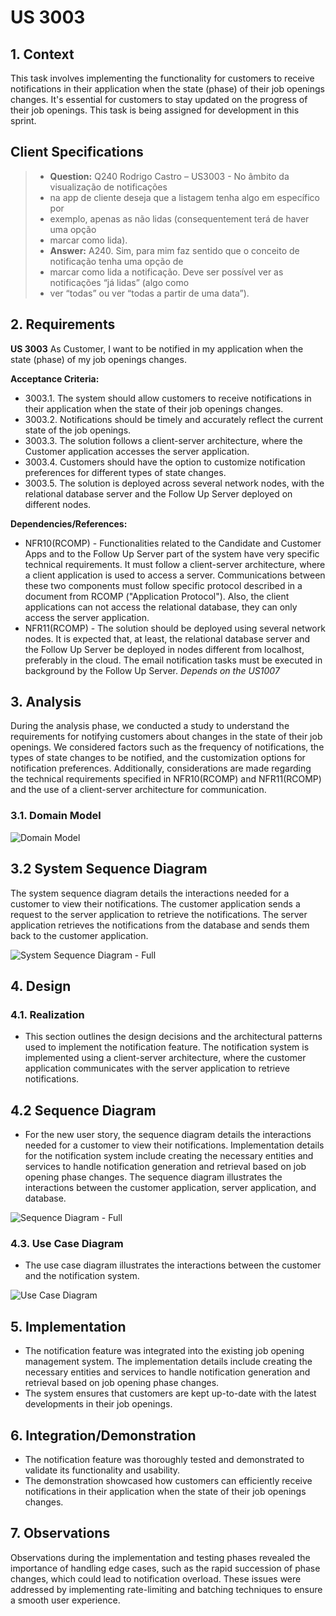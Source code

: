 # US 3003

## 1. Context

This task involves implementing the functionality for customers to receive notifications in their application
when the state (phase) of their job openings changes.
It's essential for customers to stay updated on the progress of their job openings.
This task is being assigned for development in this sprint.

## Client Specifications

> * **Question:** Q240 Rodrigo Castro – US3003 - No âmbito da visualização de notificações
> * na app de cliente deseja que a listagem tenha algo em específico por
> * exemplo, apenas as não lidas (consequentement terá de haver uma opção
> * marcar como lida).
> * **Answer:** A240. Sim, para mim faz sentido que o conceito de notificação tenha uma opção de
> * marcar como lida a notificação. Deve ser possível ver as notificações “já lidas” (algo como
> * ver “todas” ou ver “todas a partir de uma data”).

## 2. Requirements

**US 3003** As Customer, I want to be notified in my application when the state (phase) of my job openings changes.

**Acceptance Criteria:**

- 3003.1. The system should allow customers to receive notifications in their application when the state of their job
  openings changes.
- 3003.2. Notifications should be timely and accurately reflect the current state of the job openings.
- 3003.3. The solution follows a client-server architecture, where the Customer application accesses the server
  application.
- 3003.4. Customers should have the option to customize notification preferences for different types of state changes.
- 3003.5. The solution is deployed across several network nodes, with the relational database server and the Follow Up
  Server deployed on different nodes.

**Dependencies/References:**

- NFR10(RCOMP) - Functionalities related to the Candidate and Customer Apps and to the Follow Up Server part of the
  system have very specific technical requirements. It must follow a client-server architecture, where a client
  application is used to access a server. Communications between these two components must follow specific protocol
  described in a document from RCOMP ("Application Protocol"). Also, the client applications can not access the
  relational database, they can only access the server application.
- NFR11(RCOMP) - The solution should be deployed using several network nodes. It is expected that, at least, the
  relational database server and the Follow Up Server be deployed in nodes different from localhost, preferably in the
  cloud. The email notification tasks must be executed in background by the Follow Up Server.
  *Depends on the US1007*

## 3. Analysis

During the analysis phase, we conducted a study to understand the requirements for notifying customers
about changes in the state of their job openings. We considered factors such as the frequency of notifications,
the types of state changes to be notified, and the customization options for notification preferences.
Additionally, considerations are made regarding the technical requirements specified in NFR10(RCOMP) and NFR11(RCOMP)
and the use of a client-server architecture for communication.

### 3.1. Domain Model

![Domain Model](C:\Users\gonca\IdeaProjects\sem4pi-23-24-2dh3\docs\sprintC\1013\svg\1013-domain-model.svg)

## 3.2 System Sequence Diagram

The system sequence diagram details the interactions needed for a customer to view their notifications.
The customer application sends a request to the server application to retrieve the notifications.
The server application retrieves the notifications from the database and sends them back to the customer application.

![System Sequence Diagram - Full](C:\Users\gonca\IdeaProjects\sem4pi-23-24-2dh3\docs\sprintC\1013\svg\1013-system-sequence-diagram-System_Sequence_Diagram__SSD____Rank_Candidates_for_a_Job_Opening.png)

## 4. Design

### 4.1. Realization

- This section outlines the design decisions and the architectural patterns used to implement the notification feature.
  The notification system is implemented using a client-server architecture, where the customer application communicates
  with the server application to retrieve notifications.

## 4.2 Sequence Diagram

- For the new user story, the sequence diagram details the interactions needed for a customer to view their
  notifications.
  Implementation details for the notification system include creating the necessary entities and services to handle
  notification generation and retrieval based on job opening phase changes.
  The sequence diagram illustrates the interactions between the customer application, server application, and database.

![Sequence Diagram - Full](C:\Users\gonca\IdeaProjects\sem4pi-23-24-2dh3\docs\sprintC\1013\svg\1013-sequence-diagram.png)

### 4.3. Use Case Diagram

- The use case diagram illustrates the interactions between the customer and the notification system.

![Use Case Diagram](C:\Users\gonca\IdeaProjects\sem4pi-23-24-2dh3\docs\sprintC\1013\svg\1013-sequence-diagram.png)

## 5. Implementation

- The notification feature was integrated into the existing job opening management system.
  The implementation details include creating the necessary entities and services to handle notification generation and
  retrieval based on job opening phase changes.
- The system ensures that customers are kept up-to-date with the latest developments in their job openings.

## 6. Integration/Demonstration

- The notification feature was thoroughly tested and demonstrated to validate its functionality and usability.
- The demonstration showcased how customers can efficiently receive notifications in their application when the state of
  their job openings changes.

## 7. Observations

Observations during the implementation and testing phases revealed the importance of handling edge cases,
such as the rapid succession of phase changes, which could lead to notification overload.
These issues were addressed by implementing rate-limiting and batching techniques to ensure a smooth user experience.